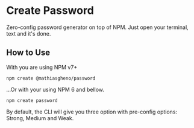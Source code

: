 # Create Password

Zero-config password generator on top of NPM. Just open your terminal, text and it's done. 

## How to Use 

With you are using NPM v7+

```shell
npm create @mathiasgheno/password
```

...Or with your using NPM 6 and bellow.

```shell
npm create password
```

By default, the CLI will give you three option with pre-config options: Strong, Medium and Weak.